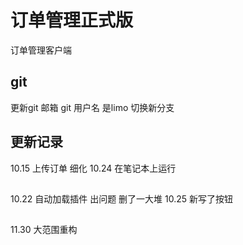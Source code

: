 # 订单管理正式版

订单管理客户端

## git

更新git 邮箱 git 用户名 是limo
切换新分支

## 更新记录
10.15 上传订单 细化
10.24 在笔记本上运行

##
10.22 自动加载插件 出问题 删了一大堆
10.25 新写了按钮

##
11.30 大范围重构



